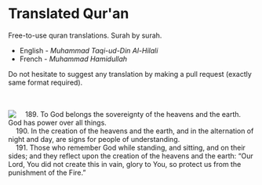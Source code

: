 # Translated Qur'an
Free-to-use quran translations. Surah by surah.

 - English - *Muhammad Taqi-ud-Din Al-Hilali*
 - French - *Muhammad Hamidullah*

Do not hesitate to suggest any translation by making a pull request (exactly same format required).
<br><br><br>

<img align="left" src="https://i.imgur.com/PvrBYt0_d.webp">

&nbsp;&nbsp;&nbsp;&nbsp;189. To God belongs the sovereignty of the heavens and the earth. God has power over all things.<br>
&nbsp;&nbsp;&nbsp;&nbsp;190. In the creation of the heavens and the earth, and in the alternation of night and day, are signs for people of understanding.<br>
&nbsp;&nbsp;&nbsp;&nbsp;191. Those who remember God while standing, and sitting, and on their sides; and they reflect upon the creation of the heavens and the earth: “Our Lord, You did not create this in vain, glory to You, so protect us from the punishment of the Fire.”

